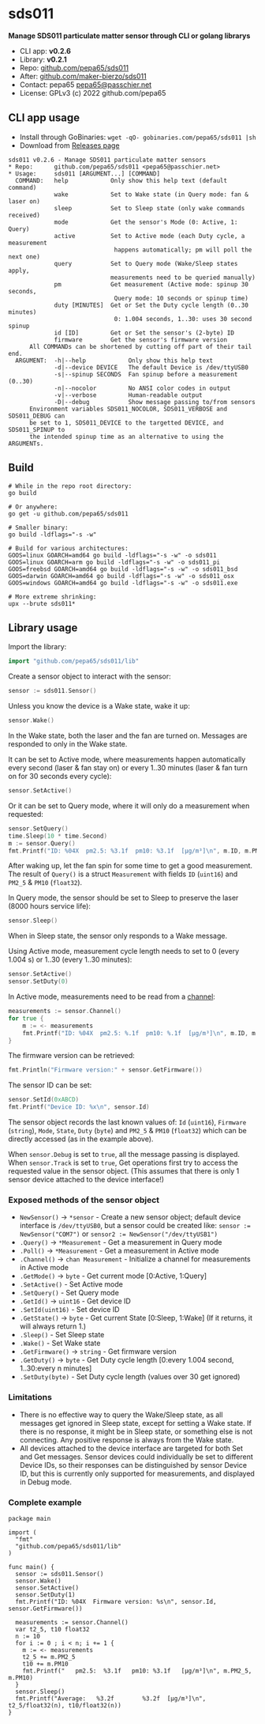 # sds011
**Manage SDS011 particulate matter sensor through CLI or golang librarys**

* CLI app: **v0.2.6**
* Library: **v0.2.1**
* Repo: [github.com/pepa65/sds011](https://github.com/pepa65/sds011)
* After: [github.com/maker-bierzo/sds011](https://github.com/maker-bierzo/sds011)
* Contact: pepa65 <pepa65@passchier.net>
* License: GPLv3 (c) 2022 github.com/pepa65

## CLI app usage
* Install through GoBinaries: `wget -qO- gobinaries.com/pepa65/sds011 |sh`
* Download from [Releases page](https://github.com/pepa65/sds011/releases)

```
sds011 v0.2.6 - Manage SDS011 particulate matter sensors
* Repo:      github.com/pepa65/sds011 <pepa65@passchier.net>
* Usage:     sds011 [ARGUMENT...] [COMMAND]
  COMMAND:   help            Only show this help text (default command)
             wake            Set to Wake state (in Query mode: fan & laser on)
             sleep           Set to Sleep state (only wake commands received)
             mode            Get the sensor's Mode (0: Active, 1: Query)
             active          Set to Active mode (each Duty cycle, a measurement
                              happens automatically; pm will poll the next one)
             query           Set to Query mode (Wake/Sleep states apply,
                             measurements need to be queried manually)
             pm              Get measurement (Active mode: spinup 30 seconds,
                              Query mode: 10 seconds or spinup time)
             duty [MINUTES]  Get or Set the Duty cycle length (0..30 minutes)
                              0: 1.004 seconds, 1..30: uses 30 second spinup
             id [ID]         Get or Set the sensor's (2-byte) ID
             firmware        Get the sensor's firmware version
      All COMMANDs can be shortened by cutting off part of their tail end.
  ARGUMENT:  -h|--help            Only show this help text
             -d|--device DEVICE   The default Device is /dev/ttyUSB0
             -s|--spinup SECONDS  Fan spinup before a measurement (0..30)
             -n|--nocolor         No ANSI color codes in output
             -v|--verbose         Human-readable output
             -D|--debug           Show message passing to/from sensors
      Environment variables SDS011_NOCOLOR, SDS011_VERBOSE and SDS011_DEBUG can
      be set to 1, SDS011_DEVICE to the targetted DEVICE, and SDS011_SPINUP to
      the intended spinup time as an alternative to using the ARGUMENTs.
```

## Build
```shell
# While in the repo root directory:
go build

# Or anywhere:
go get -u github.com/pepa65/sds011

# Smaller binary:
go build -ldflags="-s -w"

# Build for various architectures:
GOOS=linux GOARCH=amd64 go build -ldflags="-s -w" -o sds011
GOOS=linux GOARCH=arm go build -ldflags="-s -w" -o sds011_pi
GOOS=freebsd GOARCH=amd64 go build -ldflags="-s -w" -o sds011_bsd
GOOS=darwin GOARCH=amd64 go build -ldflags="-s -w" -o sds011_osx
GOOS=windows GOARCH=amd64 go build -ldflags="-s -w" -o sds011.exe

# More extreme shrinking:
upx --brute sds011*
```

## Library usage
Import the library:
```go
import "github.com/pepa65/sds011/lib"
```

Create a sensor object to interact with the sensor:
```go
sensor := sds011.Sensor()
```

Unless you know the device is a Wake state, wake it up:
```go
sensor.Wake()
```
In the Wake state, both the laser and the fan are turned on. Messages are responded to only in the Wake state.

It can be set to Active mode, where measurements happen automatically every second (laser & fan stay on) or every 1..30 minutes (laser & fan turn on for 30 seconds every cycle):
```go
sensor.SetActive()
```

Or it can be set to Query mode, where it will only do a measurement when requested:
```go
sensor.SetQuery()
time.Sleep(10 * time.Second)
m := sensor.Query()
fmt.Printf("ID: %04X  pm2.5: %3.1f  pm10: %3.1f  [μg/m³]\n", m.ID, m.PM2_5, m.PM10)
```
After waking up, let the fan spin for some time to get a good measurement.
The result of `Query()` is a struct `Measurement` with fields `ID` (`uint16`) and `PM2_5` & `PM10` (`float32`).

In Query mode, the sensor should be set to Sleep to preserve the laser (8000 hours service life):
```go
sensor.Sleep()
```
When in Sleep state, the sensor only responds to a Wake message.

Using Active mode, measurement cycle length needs to set to 0 (every 1.004 s) or 1..30 (every 1..30 minutes):
```go
sensor.SetActive()
sensor.SetDuty(0)
```

In Active mode, measurements need to be read from a [channel](https://gobyexample.com/channels):
```go
measurements := sensor.Channel()
for true {
	m := <- measurements
	fmt.Printf("ID: %04X  pm2.5: %.1f  pm10: %.1f  [μg/m³]\n", m.ID, m.PM2_5, m.PM10)
}
```

The firmware version can be retrieved:
```go
fmt.Println("Firmware version:" + sensor.GetFirmware())
```

The sensor ID can be set:
```go
sensor.SetId(0xABCD)
fmt.Printf("Device ID: %x\n", sensor.Id)
```
The sensor object records the last known values of: `Id` (`uint16`), `Firmware` (`string`), `Mode`, `State`, `Duty` (`byte`) and `PM2_5` & `PM10` (`float32`) which can be directly accessed (as in the example above).

When `sensor.Debug` is set to `true`, all the message passing is displayed.
When `sensor.Track` is set to `true`, Get operations first try to access the requested value in the sensor object. (This assumes that there is only 1 sensor device attached to the device interface!)

### Exposed methods of the sensor object
* `NewSensor()` -> `*sensor` - Create a new sensor object; default device interface is `/dev/ttyUSB0`, but a sensor could be created like: `sensor := NewSensor("COM7")` or `sensor2 := NewSensor("/dev/ttyUSB1")`
* `.Query()` -> `*Measurement` - Get a measurement in Query mode
* `.Poll()` -> `*Measurement` - Get a measurement in Active mode
* `.Channel()` -> `chan Measurement` - Initialize a channel for measurements in Active mode
* `.GetMode()` -> `byte` - Get current mode [0:Active, 1:Query]
* `.SetActive()` - Set Active mode
* `.SetQuery()` - Set Query mode
* `.GetId()` -> `uint16` - Get device ID
* `.SetId(uint16)` - Set device ID
* `.GetState()` -> `byte` - Get current State [0:Sleep, 1:Wake] (If it returns, it will always return 1.)
* `.Sleep()` - Set Sleep state
* `.Wake()` - Set Wake state
* `.GetFirmware()` -> `string` - Get firmware version
* `.GetDuty()` -> `byte` - Get Duty cycle length [0:every 1.004 second, 1..30:every n minutes]
* `.SetDuty(byte)` - Set Duty cycle length (values over 30 get ignored)

### Limitations
* There is no effective way to query the Wake/Sleep state, as all messages get ignored in Sleep state, except for setting a Wake state. If there is no response, it might be in Sleep state, or something else is not connecting. Any positive response is always from the Wake state.
* All devices attached to the device interface are targeted for both Set and Get messages. Sensor devices could individually be set to different Device IDs, so their responses can be distinguished by sensor Device ID, but this is currently only supported for measurements, and displayed in Debug mode.

### Complete example
```
package main

import (
  "fmt"
  "github.com/pepa65/sds011/lib"
)

func main() {
  sensor := sds011.Sensor()
  sensor.Wake()
  sensor.SetActive()
  sensor.SetDuty(1)
  fmt.Printf("ID: %04X  Firmware version: %s\n", sensor.Id, sensor.GetFirmware())

  measurements := sensor.Channel()
  var t2_5, t10 float32
  n := 10
  for i := 0 ; i < n; i += 1 {
    m := <- measurements
    t2_5 += m.PM2_5
    t10 += m.PM10
    fmt.Printf("   pm2.5:  %3.1f   pm10: %3.1f   [μg/m³]\n", m.PM2_5, m.PM10)
  }
  sensor.Sleep()
  fmt.Printf("Average:   %3.2f        %3.2f  [μg/m³]\n", t2_5/float32(n), t10/float32(n))
}
```
